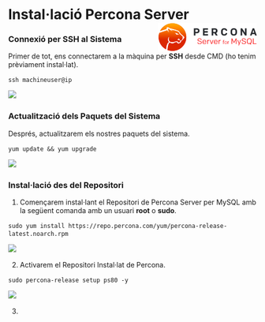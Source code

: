 # Instal·lació Percona Server <img align="right" width="200" src="captures/percona_logo.png"/>

### Connexió per SSH al Sistema
Primer de tot, ens connectarem a la màquina per **SSH** desde CMD (ho tenim prèviament instal·lat).
```
ssh machineuser@ip 
```
<img src="captures/ssh.png">


### Actualització dels Paquets del Sistema
Després, actualitzarem els nostres paquets del sistema.
```
yum update && yum upgrade
```
<img src="captures/upgrade.png">

### Instal·lació des del Repositori
1. Començarem instal·lant el Repositori de Percona Server per MySQL amb la següent comanda amb un usuari **root** o **sudo**.
```
sudo yum install https://repo.percona.com/yum/percona-release-latest.noarch.rpm
```
<img src="captures/install_percona.png"/>
&nbsp;

2. Activarem el Repositori Instal·lat de Percona.
```
sudo percona-release setup ps80 -y
```
<img src="captures/enable_repository.png"/>
&nbsp;

3. 




